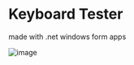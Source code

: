 # Keyboard Tester
made with .net windows form apps

![image](https://github.com/user-attachments/assets/b4701cd3-3b59-44df-9d5c-31a148b484a2)

